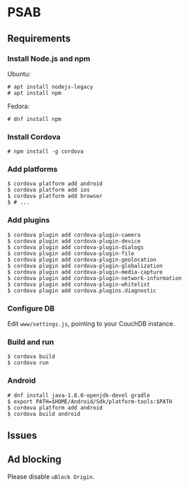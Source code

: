 # PSAB

## Requirements

### Install Node.js and npm
Ubuntu:
```
# apt install nodejs-legacy
# apt install npm
```

Fedora:
```
# dnf install npm
```

### Install Cordova
```
# npm install -g cordova
```

### Add platforms
```
$ cordova platform add android
$ cordova platform add ios
$ cordova platform add browser
$ # ...
```

### Add plugins
```
$ cordova plugin add cordova-plugin-camera
$ cordova plugin add cordova-plugin-device
$ cordova plugin add cordova-plugin-dialogs
$ cordova plugin add cordova-plugin-file
$ cordova plugin add cordova-plugin-geolocation
$ cordova plugin add cordova-plugin-globalization
$ cordova plugin add cordova-plugin-media-capture
$ cordova plugin add cordova-plugin-network-information
$ cordova plugin add cordova-plugin-whitelist
$ cordova plugin add cordova.plugins.diagnostic
```

### Configure DB
Edit `www/settings.js`, pointing to your CouchDB instance.

### Build and run
```
$ cordova build
$ cordova run
```

### Android
```
# dnf install java-1.8.0-openjdk-devel gradle
$ export PATH=$HOME/Android/Sdk/platform-tools:$PATH
$ cordova platform add android
$ cordova build android
```

## Issues

## Ad blocking
Please disable `uBlock Origin`.

